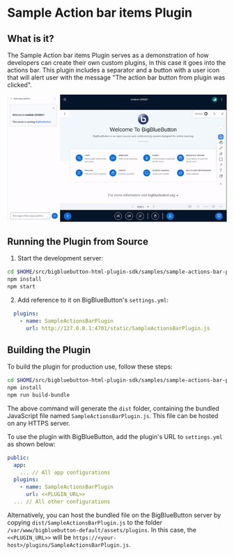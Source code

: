 # Sample Action bar items Plugin

## What is it?

The Sample Action bar items Plugin serves as a demonstration of how developers can create their own custom plugins, in this case it goes into the actions bar. This plugin includes a separator and a button with a user icon that will alert user with the message "The action bar button from plugin was clicked".

![Gif of plugin demo](./public/assets/plugin.gif)

## Running the Plugin from Source

1. Start the development server:

```bash
cd $HOME/src/bigbluebutton-html-plugin-sdk/samples/sample-actions-bar-plugin
npm install
npm start
```

2. Add reference to it on BigBlueButton's `settings.yml`:

```yaml
  plugins:
    - name: SampleActionsBarPlugin
      url: http://127.0.0.1:4701/static/SampleActionsBarPlugin.js
```

## Building the Plugin

To build the plugin for production use, follow these steps:

```bash
cd $HOME/src/bigbluebutton-html-plugin-sdk/samples/sample-actions-bar-plugin
npm install
npm run build-bundle
```

The above command will generate the `dist` folder, containing the bundled JavaScript file named `SampleActionsBarPlugin.js`. This file can be hosted on any HTTPS server.

To use the plugin with BigBlueButton, add the plugin's URL to `settings.yml` as shown below:

```yaml
public:
  app:
    ... // All app configurations
  plugins:
    - name: SampleActionsBarPlugin
      url: <<PLUGIN_URL>>
  ... // All other configurations
```

Alternatively, you can host the bundled file on the BigBlueButton server by copying `dist/SampleActionsBarPlugin.js` to the folder `/var/www/bigbluebutton-default/assets/plugins`. In this case, the `<<PLUGIN_URL>>` will be `https://<your-host>/plugins/SampleActionsBarPlugin.js`.
